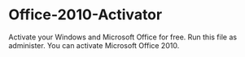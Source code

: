 # Office-2010-Activator
Activate your Windows and Microsoft Office for free. Run this file as administer. You can activate Microsoft Office 2010.
